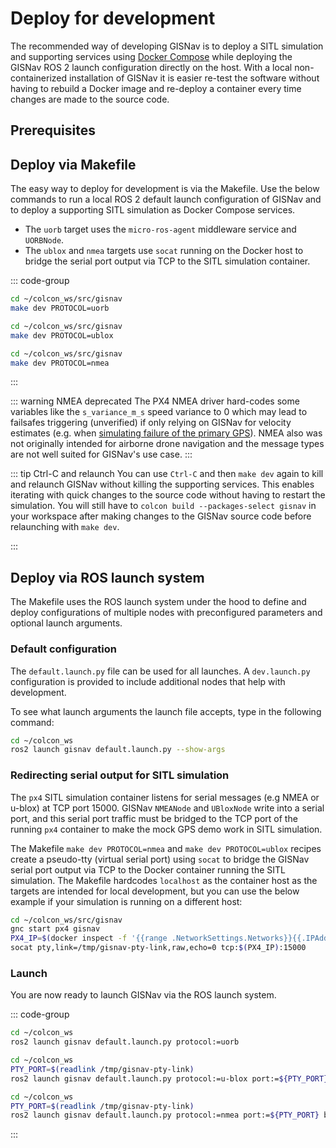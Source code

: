# Deploy for development

The recommended way of developing GISNav is to deploy a SITL simulation and supporting services using [Docker Compose](/deploy-with-docker-compose) while deploying the GISNav ROS 2 launch configuration directly on the host. With a local non-containerized installation of GISNav it is easier re-test the software without having to rebuild a Docker image and re-deploy a container every time changes are made to the source code.

## Prerequisites

<!--@include: ./shared/require-install-locally.md-->

## Deploy via Makefile <Badge type="tip" text="Recommended"/>

The easy way to deploy for development is via the Makefile. Use the below commands to run a local ROS 2 default launch configuration of GISNav and to deploy a supporting SITL simulation as Docker Compose services.

- The `uorb` target uses the `micro-ros-agent` middleware service and `UORBNode`.
- The `ublox` and `nmea` targets use `socat` running on the Docker host to bridge the serial port output via TCP to the SITL simulation container.

::: code-group

```bash [uORB <Badge type="tip" text="Recommended for PX4"/>]
cd ~/colcon_ws/src/gisnav
make dev PROTOCOL=uorb
```

```bash [u-blox]
cd ~/colcon_ws/src/gisnav
make dev PROTOCOL=ublox
```

```bash [NMEA <Badge type="warning" text="Deprecated"/>]
cd ~/colcon_ws/src/gisnav
make dev PROTOCOL=nmea
```
:::

::: warning NMEA deprecated
The PX4 NMEA driver hard-codes some variables like the `s_variance_m_s` speed variance to 0 which may lead to failsafes triggering (unverified) if only relying on GISNav for velocity estimates (e.g. when [simulating failure of the primary GPS](/README#simulate-gps-failure)).
NMEA also was not originally intended for airborne drone navigation and the message types are not well suited for GISNav's use case.
:::

::: tip Ctrl-C and relaunch
You can use `Ctrl-C` and then `make dev` again to kill and relaunch GISNav without killing the supporting services. This enables iterating with quick changes to the source code without having to restart the simulation. You will still have to `colcon build --packages-select gisnav` in your workspace after making changes to the GISNav source code before relaunching with `make dev`.

:::

## Deploy via ROS launch system

The Makefile uses the ROS launch system under the hood to define and deploy configurations of multiple nodes with preconfigured parameters and optional launch arguments.

### Default configuration

The `default.launch.py` file can be used for all launches. A `dev.launch.py` configuration is provided to include additional nodes that help with development.

To see what launch arguments the launch file accepts, type in the following command:

```bash
cd ~/colcon_ws
ros2 launch gisnav default.launch.py --show-args
```

### Redirecting serial output for SITL simulation <Badge type="info" text="NMEA/u-blox"/>

The `px4` SITL simulation container listens for serial messages (e.g NMEA or u-blox) at TCP port 15000. GISNav `NMEANode` and `UBloxNode` write into a serial port, and this serial port traffic must be bridged to the TCP port of the running `px4` container to make the mock GPS demo work in SITL simulation.

The Makefile `make dev PROTOCOL=nmea` and `make dev PROTOCOL=ublox` recipes create a pseudo-tty (virtual serial port) using `socat` to bridge the GISNav serial port output via TCP to the Docker container running the SITL simulation. The Makefile hardcodes `localhost` as the container host as the targets are intended for local development, but you can use the below example if your simulation is running on a different host:

```bash
cd ~/colcon_ws/src/gisnav
gnc start px4 gisnav
PX4_IP=$(docker inspect -f '{{range .NetworkSettings.Networks}}{{.IPAddress}}{{end}}' gisnav-px4-1)
socat pty,link=/tmp/gisnav-pty-link,raw,echo=0 tcp:$(PX4_IP):15000
```

### Launch

You are now ready to launch GISNav via the ROS launch system.

::: code-group
```bash [uORB <Badge type="tip" text="Recommended for PX4"/>]
cd ~/colcon_ws
ros2 launch gisnav default.launch.py protocol:=uorb
```

```bash [u-blox]
cd ~/colcon_ws
PTY_PORT=$(readlink /tmp/gisnav-pty-link)
ros2 launch gisnav default.launch.py protocol:=u-blox port:=${PTY_PORT} baudrate:=${BAUDRATE:-9600}
```

```bash [NMEA <Badge type="warning" text="Deprecated"/>]
cd ~/colcon_ws
PTY_PORT=$(readlink /tmp/gisnav-pty-link)
ros2 launch gisnav default.launch.py protocol:=nmea port:=${PTY_PORT} baudrate:=${BAUDRATE:-9600}
```

:::
